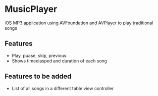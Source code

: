 # MusicPlayer
iOS MP3 application using AVFoundation and AVPlayer to play traditional songs

## Features
- Play, puase, skip, previous
- Shows timeelasped and duration of each song

## Features to be added
- List of all songs in a different table view controller
